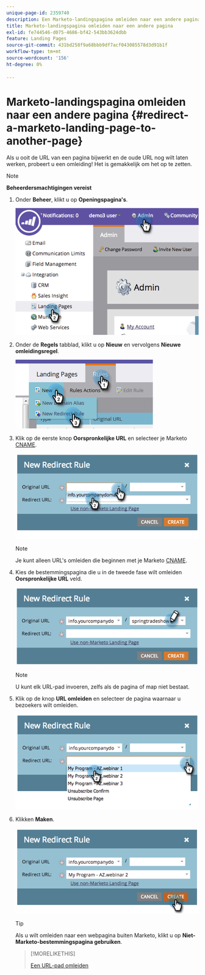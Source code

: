 ```yaml
---
unique-page-id: 2359740
description: Een Marketo-landingspagina omleiden naar een andere pagina - Marketo Docs - Productdocumentatie
title: Marketo-landingspagina omleiden naar een andere pagina
exl-id: fe744546-d075-4686-bf42-543bb3624dbb
feature: Landing Pages
source-git-commit: 431bd258f9a68bbb9df7acf043085578d3d91b1f
workflow-type: tm+mt
source-wordcount: '156'
ht-degree: 0%

---
```


# Marketo-landingspagina omleiden naar een andere pagina {#redirect-a-marketo-landing-page-to-another-page}

Als u ooit de URL van een pagina bijwerkt en de oude URL nog wilt laten werken, probeert u een omleiding! Het is gemakkelijk om het op te zetten.

>[!NOTE]
>
>**Beheerdersmachtigingen vereist**

1. Onder **Beheer**, klikt u op **Openingspagina&#39;s**.

   ![](assets/image2014-9-25-15-3a43-3a39.png)

1. Onder de **Regels** tabblad, klikt u op **Nieuw** en vervolgens **Nieuwe omleidingsregel**.

   ![](assets/two-1.png)

1. Klik op de eerste knop **Oorspronkelijke URL** en selecteer je Marketo [CNAME](/help/marketo/product-docs/demand-generation/landing-pages/landing-page-actions/customize-your-landing-page-urls-with-a-cname.md).

   ![](assets/image2014-9-25-15-3a46-3a20.png)

   >[!NOTE]
   >
   >Je kunt alleen URL&#39;s omleiden die beginnen met je Marketo [CNAME](/help/marketo/product-docs/demand-generation/landing-pages/landing-page-actions/customize-your-landing-page-urls-with-a-cname.md).

1. Kies de bestemmingspagina die u in de tweede fase wilt omleiden **Oorspronkelijke URL** veld.

   ![](assets/image2014-9-25-15-3a47-3a20.png)

   >[!NOTE]
   >
   >U kunt elk URL-pad invoeren, zelfs als de pagina of map niet bestaat.

1. Klik op de knop **URL omleiden** en selecteer de pagina waarnaar u bezoekers wilt omleiden.

   ![](assets/image2014-9-25-15-3a47-3a53.png)

1. Klikken **Maken**.

   ![](assets/image2014-9-25-15-3a48-3a5.png)

   >[!TIP]
   >
   >Als u wilt omleiden naar een webpagina buiten Marketo, klikt u op **Niet-Marketo-bestemmingspagina gebruiken**.

   >[!MORELIKETHIS]
   >
   >[Een URL-pad omleiden](/help/marketo/product-docs/demand-generation/landing-pages/personalizing-landing-pages/redirect-a-url-path.md)
